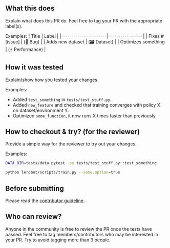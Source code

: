 ## What this does
Explain what does this PR do. Feel free to tag your PR with the appropriate label(s).

Examples:
|  Title               | Label           |
|----------------------|-----------------|
| Fixes #[issue]       | (🐛 Bug)        |
| Adds new dataset     | (🗃️ Dataset)    |
| Optimizes something  | (⚡️ Performance) |

## How it was tested
Explain/show how you tested your changes.

Examples:
- Added `test_something` in `tests/test_stuff.py`.
- Added `new_feature` and checked that training converges with policy X on dataset/environment Y.
- Optimized `some_function`, it now runs X times faster than previously.

## How to checkout & try? (for the reviewer)
Provide a simple way for the reviewer to try out your changes.

Examples:
```bash
DATA_DIR=tests/data pytest -sx tests/test_stuff.py::test_something
```
```bash
python lerobot/scripts/train.py --some.option=true
```

## Before submitting
Please read the [contributor guideline](https://github.com/huggingface/lerobot/blob/main/CONTRIBUTING.md#submitting-a-pull-request-pr).


## Who can review?
Anyone in the community is free to review the PR once the tests have passed. Feel free to tag
members/contributors who may be interested in your PR. Try to avoid tagging more than 3 people.
